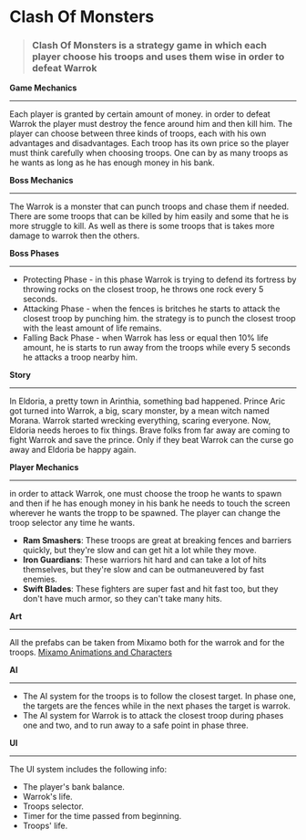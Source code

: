 # Clash Of Monsters

>### Clash Of Monsters is a strategy game in which each player choose his troops and uses them wise in order to defeat Warrok

**Game Mechanics**

---
Each player is granted by certain amount of money. in order to defeat Warrok the player must destroy the fence around him and then kill him. The player can choose between three kinds of troops, each with his own advantages and disadvantages. Each troop has its own price so the player must think carefully when choosing troops. One can by as many troops as he wants as long as he has enough money in his bank.

**Boss Mechanics**

---
The Warrok is a monster that can punch troops and chase them if needed. There are some troops that can be killed by him easily and some that he is more struggle to kill. As well as there is some troops that is takes more damage to warrok then the others.

**Boss Phases**

---
- Protecting Phase - in this phase Warrok is trying to defend its fortress by throwing rocks on the closest troop, he throws one rock every 5 seconds.
- Attacking Phase - when the fences is britches he starts to attack the closest troop by punching him. the strategy is to punch the closest troop with the least amount of life remains.
- Falling Back Phase - when Warrok has less or equal then 10% life amount, he is starts to run away from the troops while every 5 seconds he attacks a troop nearby him.

**Story**

---
In Eldoria, a pretty town in Arinthia, something bad happened. Prince Aric got turned into Warrok, a big, scary monster, by a mean witch named Morana. Warrok started wrecking everything, scaring everyone. Now, Eldoria needs heroes to fix things. Brave folks from far away are coming to fight Warrok and save the prince. Only if they beat Warrok can the curse go away and Eldoria be happy again.

**Player Mechanics**

---
in order to attack Warrok, one must choose the troop he wants to spawn and then if he has enough money in his bank he needs to touch the screen wherever he wants the tropp to be spawned. The player can change the troop selector any time he wants.
- **Ram Smashers**: These troops are great at breaking fences and barriers quickly, but they're slow and can get hit a lot while they move.
- **Iron Guardians**: These warriors hit hard and can take a lot of hits themselves, but they're slow and can be outmaneuvered by fast enemies.
- **Swift Blades**: These fighters are super fast and hit fast too, but they don't have much armor, so they can't take many hits.

**Art**

---
All the prefabs can be taken from Mixamo both for the warrok and for the troops.
[Mixamo Animations and Characters](https://www.mixamo.com/#/)

**AI**

---
- The AI system for the troops is to follow the closest target. In phase one, the targets are the fences while in the next phases the target is warrok.
- The AI system for Warrok is to attack the closest troop during phases one and two, and to run away to a safe point in phase three.

**UI**

---
The UI system includes the following info:
- The player's bank balance.
- Warrok's life.
- Troops selector.
- Timer for the time passed from beginning.
- Troops' life.


